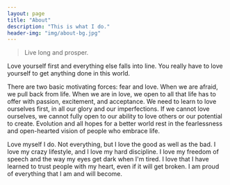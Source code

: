 ```yaml
---
layout: page
title: "About"
description: "This is what I do."
header-img: "img/about-bg.jpg"
---
```

<!--
<center>
    <p><img src="http://dreamofbook.qiniudn.com/Zero.png" align="center"></p>
</center>
-->

> Live long and prosper.

Love yourself first and everything else falls into line. You really have to love yourself to get anything done in this world.

There are two basic motivating forces: fear and love. When we are afraid, we pull back from life. When we are in love, we open to all that life has to offer with passion, excitement, and acceptance. We need to learn to love ourselves first, in all our glory and our imperfections. If we cannot love ourselves, we cannot fully open to our ability to love others or our potential to create. Evolution and all hopes for a better world rest in the fearlessness and open-hearted vision of people who embrace life.

Love myself I do. Not everything, but I love the good as well as the bad. I love my crazy lifestyle, and I love my hard discipline. I love my freedom of speech and the way my eyes get dark when I'm tired. I love that I have learned to trust people with my heart, even if it will get broken. I am proud of everything that I am and will become.
